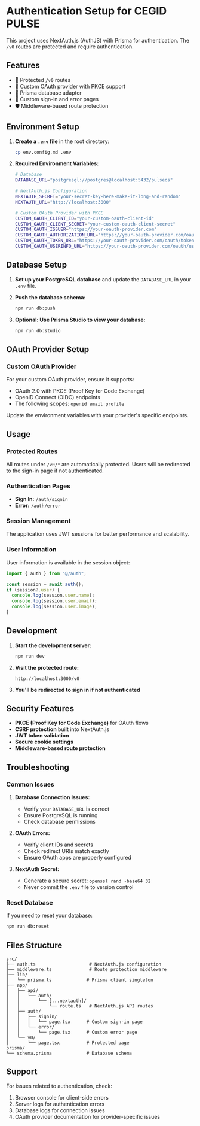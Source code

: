 # Authentication Setup for CEGID PULSE

This project uses NextAuth.js (AuthJS) with Prisma for authentication. The `/v0` routes are protected and require authentication.

## Features

- 🔐 Protected `/v0` routes
- 🔧 Custom OAuth provider with PKCE support
- 💾 Prisma database adapter
- 🎨 Custom sign-in and error pages
- 🛡️ Middleware-based route protection

## Environment Setup

1. **Create a `.env` file** in the root directory:
   ```bash
   cp env.config.md .env
   ```

2. **Required Environment Variables:**
   ```bash
   # Database
   DATABASE_URL="postgresql://postgres@localhost:5432/pulseos"

   # NextAuth.js Configuration
   NEXTAUTH_SECRET="your-secret-key-here-make-it-long-and-random"
   NEXTAUTH_URL="http://localhost:3000"

   # Custom OAuth Provider with PKCE
   CUSTOM_OAUTH_CLIENT_ID="your-custom-oauth-client-id"
   CUSTOM_OAUTH_CLIENT_SECRET="your-custom-oauth-client-secret"
   CUSTOM_OAUTH_ISSUER="https://your-oauth-provider.com"
   CUSTOM_OAUTH_AUTHORIZATION_URL="https://your-oauth-provider.com/oauth/authorize"
   CUSTOM_OAUTH_TOKEN_URL="https://your-oauth-provider.com/oauth/token"
   CUSTOM_OAUTH_USERINFO_URL="https://your-oauth-provider.com/oauth/userinfo"
   ```

## Database Setup

1. **Set up your PostgreSQL database** and update the `DATABASE_URL` in your `.env` file.

2. **Push the database schema:**
   ```bash
   npm run db:push
   ```

3. **Optional: Use Prisma Studio to view your database:**
   ```bash
   npm run db:studio
   ```

## OAuth Provider Setup

### Custom OAuth Provider

For your custom OAuth provider, ensure it supports:
- OAuth 2.0 with PKCE (Proof Key for Code Exchange)
- OpenID Connect (OIDC) endpoints
- The following scopes: `openid email profile`

Update the environment variables with your provider's specific endpoints.

## Usage

### Protected Routes

All routes under `/v0/*` are automatically protected. Users will be redirected to the sign-in page if not authenticated.

### Authentication Pages

- **Sign In:** `/auth/signin`
- **Error:** `/auth/error`

### Session Management

The application uses JWT sessions for better performance and scalability.

### User Information

User information is available in the session object:
```typescript
import { auth } from "@/auth";

const session = await auth();
if (session?.user) {
  console.log(session.user.name);
  console.log(session.user.email);
  console.log(session.user.image);
}
```

## Development

1. **Start the development server:**
   ```bash
   npm run dev
   ```

2. **Visit the protected route:**
   ```
   http://localhost:3000/v0
   ```

3. **You'll be redirected to sign in if not authenticated**

## Security Features

- **PKCE (Proof Key for Code Exchange)** for OAuth flows
- **CSRF protection** built into NextAuth.js
- **JWT token validation**
- **Secure cookie settings**
- **Middleware-based route protection**

## Troubleshooting

### Common Issues

1. **Database Connection Issues:**
   - Verify your `DATABASE_URL` is correct
   - Ensure PostgreSQL is running
   - Check database permissions

2. **OAuth Errors:**
   - Verify client IDs and secrets
   - Check redirect URIs match exactly
   - Ensure OAuth apps are properly configured

3. **NextAuth Secret:**
   - Generate a secure secret: `openssl rand -base64 32`
   - Never commit the `.env` file to version control

### Reset Database

If you need to reset your database:
```bash
npm run db:reset
```

## Files Structure

```
src/
├── auth.ts                    # NextAuth.js configuration
├── middleware.ts              # Route protection middleware
├── lib/
│   └── prisma.ts             # Prisma client singleton
├── app/
│   ├── api/
│   │   └── auth/
│   │       └── [...nextauth]/
│   │           └── route.ts   # NextAuth.js API routes
│   ├── auth/
│   │   ├── signin/
│   │   │   └── page.tsx      # Custom sign-in page
│   │   └── error/
│   │       └── page.tsx      # Custom error page
│   └── v0/
│       └── page.tsx          # Protected page
prisma/
└── schema.prisma             # Database schema
```

## Support

For issues related to authentication, check:
1. Browser console for client-side errors
2. Server logs for authentication errors
3. Database logs for connection issues
4. OAuth provider documentation for provider-specific issues 